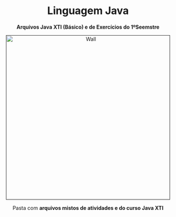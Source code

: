  <h1 align="center"> Linguagem Java </h1>
 <p align="center"> <strong> Arquivos Java XTI (Básico) e de Exercícios do 1ºSeemstre </strong> </p>

<div align="center">
  <a href=""><img src="https://c4.wallpaperflare.com/wallpaper/923/289/124/java-programmer-coder-by-pcbots-wallpaper-preview.jpg"  height="450" weight="250" border="0" alt="Wall"></a>
</div>
  <p align="center"> Pasta com <strong> arquivos mistos de atividades e do curso Java XTI </strong> </p>
